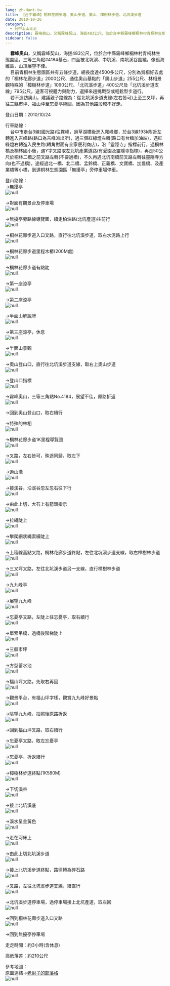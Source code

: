 ```yaml
---
lang: zh-Hant-tw
title: 【台中霧峰】桐林花廊步道、奧山步道、奧山、樟樹林步道、北坑溪步道
date: 2010-10-26
category: 
  - 台中上山走走
description: 霧峰奧山，又稱霧峰契山，海拔483公尺，位於台中縣霧峰鄉桐林村青桐林生態園區，三等三角點#4184基石，四面被北坑溪、中坑溪、南坑溪谷圍繞，像孤海離島，山頂展望不佳。 目前青桐林生態園區共有五條步道，總長度達4500多公尺，分別為賞桐好去處的「桐林花廊步道」2000公尺、通往奧山基點的「奧山步道」255公尺、林相景觀特殊的「樟樹林步道」1090公尺、「北坑溪步道」400公尺及「北坑溪步道支線」795公尺，遊客可視體力與耐力，選擇來趟挑戰型或輕鬆型步道行。 若不造訪奧山，建議親子路線為：從北坑溪步道支線(左右皆可)上至三叉坪，再往三縣市坪、福山坪至忘憂亭繞回，因為其他路段較不好走。
sidebar: false
---
```


    **霧峰奧山**，又稱霧峰契山，海拔483公尺，位於台中縣霧峰鄉桐林村青桐林生態園區，三等三角點#4184基石，四面被北坑溪、中坑溪、南坑溪谷圍繞，像孤海離島，山頂展望不佳。  
    目前青桐林生態園區共有五條步道，總長度達4500多公尺，分別為賞桐好去處的「桐林花廊步道」2000公尺、通往奧山基點的「奧山步道」255公尺、林相景觀特殊的「樟樹林步道」1090公尺、「北坑溪步道」400公尺及「北坑溪步道支線」795公尺，遊客可視體力與耐力，選擇來趟挑戰型或輕鬆型步道行。  
    若不造訪奧山，建議親子路線為：從北坑溪步道支線(左右皆可)上至三叉坪，再往三縣市坪、福山坪至忘憂亭繞回，因為其他路段較不好走。

登山日期：2010/10/24

行車路線：  
    台中市走台3線(國光路)往霧峰，過草湖橋後進入霧峰鄉，於台3線193k附近左轉進入吉峰路(路口為吉峰派出所)，過三個紅綠燈左轉(路口有台糖加油站)，遇紅綠燈右轉進入民生路(轉角對面有全家便利商店)，沿「靈隱寺」指標前行，過桐林橋及桐林國小後，遇Y字叉路取左北坑產業道路(有愛園及靈隱寺指標)，再走50公尺於桐林二橋之前叉路左轉(不要過橋)，不久再遇北坑南橋前叉路左轉往靈隱寺方向(也不過橋)，途經過北一橋、北二橋、孟鈴橋、正義橋、文寶橋、加農橋、及產業橋等小橋，到達桐林生態園區「無擾亭」旁停車場停車。

登山路線：  
→無擾亭  
![null](image/167989625_l.jpg)

→對面有觀景台及停車場  
![null](image/167989638_l.jpg)

→無擾亭旁路線導覽圖，續走柏油路(北坑產道)往前行  
![null](image/167989646_l.jpg)

→桐林花廊步道入口叉路，直行往北坑溪步道，取右水泥路上行  
![null](image/167989652_l.jpg)

→桐林花廊步道里程木樁(200M處)  
![null](image/167989657_l.jpg)

→桐林花廊步道有點陡  
![null](image/167989660_l.jpg)

→第一座涼亭  
![null](image/167989669_l.jpg)

→第二座涼亭  
![null](image/167989671_l.jpg)

→半面山解說牌  
![null](image/167989682_l.jpg)

→第三座涼亭，休息  
![null](image/167989684_l.jpg)

→半面山景觀  
![null](image/167989697_l.jpg)

→奧山登山口，直行往北坑溪步道支線，取右上奧山步道  
![null](image/167989703_l.jpg)

→登山口指標  
![null](image/167989710_l.jpg)

→霧峰奧山，三等三角點No.4184，展望不佳，原路折返  
![null](image/167989717_l.jpg)

→回到奧山登山口，取右續行  
  
→特殊的林相  
![null](image/167989722_l.jpg)

→桐林花廊步道1K里程導覽圖  
![null](image/167989727_l.jpg)

→叉路，左右皆可，殊途同歸，取左下  
![null](image/167989731_l.jpg)

→過山溝  
![null](image/167989743_l.jpg)

→接溪谷，沿溪谷忽左忽右往下行  
![null](image/167989746_l.jpg)

→由此上切，大石上有箭頭指示  
![null](image/167989751_l.jpg)

→拉繩陡上  
![null](image/167989758_l.jpg)

→攀爬網狀繩索續陡上  
![null](image/167989764_l.jpg)

→上稜線高點叉路，桐林花廊步道終點，左往北坑溪步道支線，取右樟樹林步道  
![null](image/167989769_l.jpg)

→三叉坪叉路，左往北坑溪步道另一支線，直行樟樹林步道  
![null](image/167989778_l.jpg)

→九九峰亭  
![null](image/167989786_l.jpg)

→展望九九峰  
![null](image/167989788_l.jpg)

→忘憂亭叉路，左陡上往忘憂亭，取右續行  
![null](image/167989792_l.jpg)

→單索吊橋，過橋後階梯陡上  
![null](image/167989797_l.jpg)

→三縣市坪  
![null](image/167989798_l.jpg)

→方型蓄水池  
![null](image/167989811_l.jpg)

→福山坪叉路，先取右再回  
![null](image/167989813_l.jpg)

→觀景平台，有福山坪字樣，觀賞九九峰好景點  
![null](image/167989818_l.jpg)

→眺望九九峰，拍照後原路折返  
![null](image/167989826_l.jpg)

→回到福山坪叉路，取右續行

→忘憂亭叉路，取左忘憂亭  
![null](image/167989831_l.jpg)

→忘憂亭，折返續行  
![null](image/167989836_l.jpg)

→樟樹林步道終點(1K580M)  
![null](image/167989840_l.jpg)

→下切溪谷  
![null](image/167989842_l.jpg)

→接上北坑溪底  
![null](image/167989849_l.jpg)

→溪水呈金黃色  
![null](image/167989858_l.jpg)

→走在河床上  
![null](image/167989860_l.jpg)

→由此上切北坑溪步道  
![null](image/167989866_l.jpg)

→接上北坑溪步道終點，路徑轉為碎石路  
![null](image/167989875_l.jpg)

→叉路，左往北坑溪步道支線，續直行  
![null](image/167989877_l.jpg)

→北坑溪步道停車場，過停車場接上北坑產道，取左回  
![null](image/167989883_l.jpg)

→回到桐林花廊步道入口叉路  
![null](image/167989606_l.jpg)

→回到無擾亭停車場

走走時間：約3小時(含休息)

高低落差：約210公尺

參考地圖：  
原圖連結→[老尉子的部落格](http://blog.xuite.net/laoweiz/blog/31703059)  
![null](image/167991261_l.jpg)